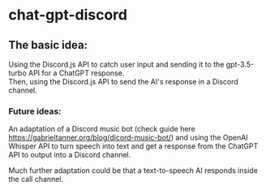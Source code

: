 # chat-gpt-discord  
## The basic idea:

Using the Discord.js API to catch user input and sending it to the gpt-3.5-turbo API for a ChatGPT response.  
Then, using the Discord.js API to send the AI's response in a Discord channel.

### Future ideas:
An adaptation of a Discord music bot (check guide here https://gabrieltanner.org/blog/dicord-music-bot/) and using the OpenAI Whisper API to turn speech into text and get a response from the ChatGPT API to output into a Discord channel.

Much further adaptation could be that a text-to-speech AI responds inside the call channel.
